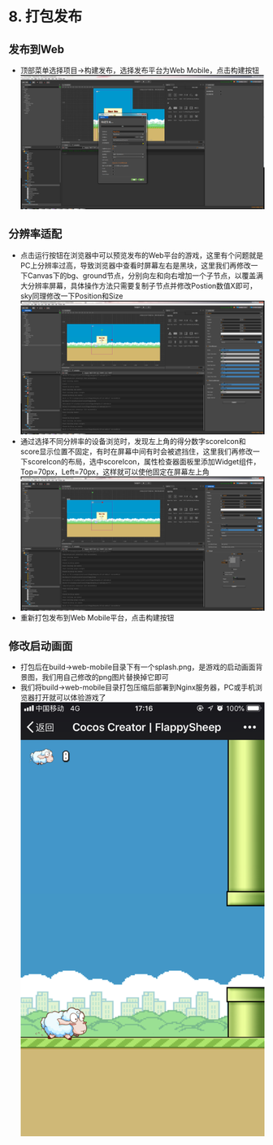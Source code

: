 # 8. 打包发布

## 发布到Web

- 顶部菜单选择项目->构建发布，选择发布平台为Web Mobile，点击构建按钮
![8-1](/8-1.png)

## 分辨率适配

- 点击运行按钮在浏览器中可以预览发布的Web平台的游戏，这里有个问题就是PC上分辨率过高，导致浏览器中查看时屏幕左右是黑块，这里我们再修改一下Canvas下的bg、ground节点，分别向左和向右增加一个子节点，以覆盖满大分辨率屏幕，具体操作方法只需要复制子节点并修改Postion数值X即可，sky同理修改一下Position和Size
![8-2](/8-2.png)
- 通过选择不同分辨率的设备浏览时，发现左上角的得分数字scoreIcon和score显示位置不固定，有时在屏幕中间有时会被遮挡住，这里我们再修改一下scoreIcon的布局，选中scoreIcon，属性检查器面板里添加Widget组件，Top=70px，Left=70px，这样就可以使他固定在屏幕左上角
![8-3](/8-3.png)
- 重新打包发布到Web Mobile平台，点击构建按钮

## 修改启动画面

- 打包后在build->web-mobile目录下有一个splash.png，是游戏的启动画面背景图，我们用自己修改的png图片替换掉它即可
- 我们将build->web-mobile目录打包压缩后部署到Nginx服务器，PC或手机浏览器打开就可以体验游戏了
![8-4](/8-4.png)